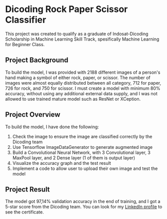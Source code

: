 # Dicoding Rock Paper Scissor Classifier

This project was created to qualify as a graduate of Indosat-Dicoding Scholarship in Machine Learning Skill Track, spesifically Machine Learning for Beginner Class.

## Project Background

To build the model, I was provided with 2188 different images of a person's hand making a symbol of either rock, paper, or scissor. The number of images were almost equally distributed between all category, 712 for paper, 726  for rock, and 750 for scissor. I must create a model with minimum 80% accuracy, without using any additional external data supply, and I was not allowed to use trained mature model such as ResNet or XCeption.

## Project Overview

To build the model, I have done the following:
1. Check the image to ensure the image are classified correctly by the Dicoding team
2. Use Tensorflow ImageDataGenerator to generate augmented image
3. Build a Convolutional Neural Network, with 3 Convolutional layer, 3 MaxPool layer, and 2 Dense layer (1 of them is output layer)
4. Visualize the accuracy graph and the test result
5. Implement a code to allow user to upload their own image and test the model

## Project Result

The model got 97,14% validation accuracy in the end of training, and I got a 5-star score from the Dicoding team. You can look for my [LinkedIn profile](https://www.linkedin.com/in/william-mulyawan/) to see the certificate.

